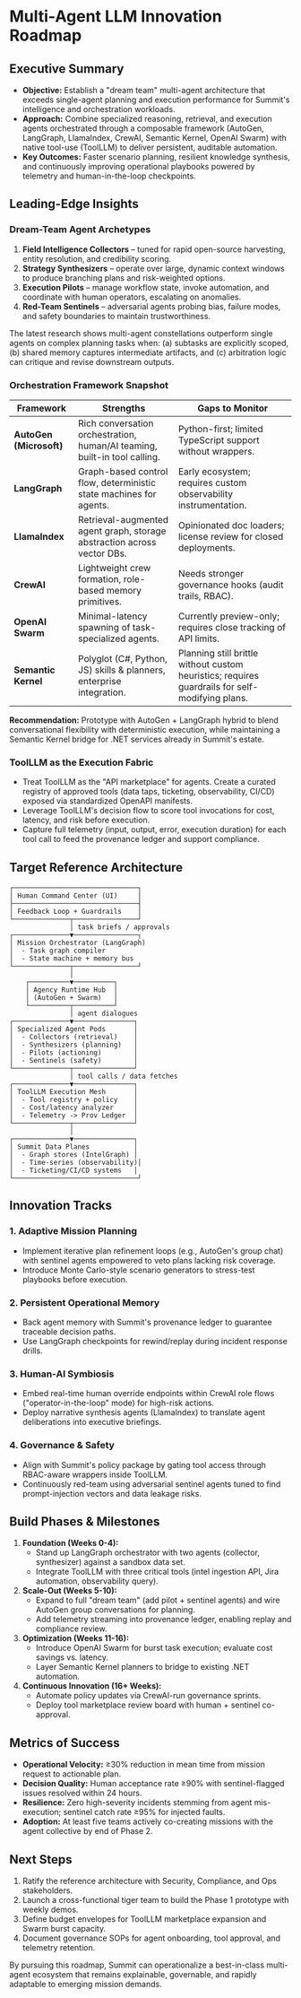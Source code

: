 # Multi-Agent LLM Innovation Roadmap

## Executive Summary
- **Objective:** Establish a "dream team" multi-agent architecture that exceeds single-agent planning and execution performance for Summit's intelligence and orchestration workloads.
- **Approach:** Combine specialized reasoning, retrieval, and execution agents orchestrated through a composable framework (AutoGen, LangGraph, LlamaIndex, CrewAI, Semantic Kernel, OpenAI Swarm) with native tool-use (ToolLLM) to deliver persistent, auditable automation.
- **Key Outcomes:** Faster scenario planning, resilient knowledge synthesis, and continuously improving operational playbooks powered by telemetry and human-in-the-loop checkpoints.

## Leading-Edge Insights

### Dream-Team Agent Archetypes
1. **Field Intelligence Collectors** – tuned for rapid open-source harvesting, entity resolution, and credibility scoring.
2. **Strategy Synthesizers** – operate over large, dynamic context windows to produce branching plans and risk-weighted options.
3. **Execution Pilots** – manage workflow state, invoke automation, and coordinate with human operators, escalating on anomalies.
4. **Red-Team Sentinels** – adversarial agents probing bias, failure modes, and safety boundaries to maintain trustworthiness.

The latest research shows multi-agent constellations outperform single agents on complex planning tasks when: (a) subtasks are explicitly scoped, (b) shared memory captures intermediate artifacts, and (c) arbitration logic can critique and revise downstream outputs.

### Orchestration Framework Snapshot
| Framework | Strengths | Gaps to Monitor |
| --- | --- | --- |
| **AutoGen (Microsoft)** | Rich conversation orchestration, human/AI teaming, built-in tool calling. | Python-first; limited TypeScript support without wrappers. |
| **LangGraph** | Graph-based control flow, deterministic state machines for agents. | Early ecosystem; requires custom observability instrumentation. |
| **LlamaIndex** | Retrieval-augmented agent graph, storage abstraction across vector DBs. | Opinionated doc loaders; license review for closed deployments. |
| **CrewAI** | Lightweight crew formation, role-based memory primitives. | Needs stronger governance hooks (audit trails, RBAC). |
| **OpenAI Swarm** | Minimal-latency spawning of task-specialized agents. | Currently preview-only; requires close tracking of API limits. |
| **Semantic Kernel** | Polyglot (C#, Python, JS) skills & planners, enterprise integration. | Planning still brittle without custom heuristics; requires guardrails for self-modifying plans. |

**Recommendation:** Prototype with AutoGen + LangGraph hybrid to blend conversational flexibility with deterministic execution, while maintaining a Semantic Kernel bridge for .NET services already in Summit's estate.

### ToolLLM as the Execution Fabric
- Treat ToolLLM as the "API marketplace" for agents. Create a curated registry of approved tools (data taps, ticketing, observability, CI/CD) exposed via standardized OpenAPI manifests.
- Leverage ToolLLM's decision flow to score tool invocations for cost, latency, and risk before execution.
- Capture full telemetry (input, output, error, execution duration) for each tool call to feed the provenance ledger and support compliance.

## Target Reference Architecture
```
┌───────────────────────────────┐
│ Human Command Center (UI)     │
├───────────────────────────────┤
│ Feedback Loop + Guardrails    │
└──────────────┬────────────────┘
               │ task briefs / approvals
┌──────────────▼────────────────┐
│ Mission Orchestrator (LangGraph)
│  - Task graph compiler
│  - State machine + memory bus
└──────────────┬────────────────┘
               │
    ┌──────────▼──────────┐
    │ Agency Runtime Hub  │
    │ (AutoGen + Swarm)   │
    └──────────┬──────────┘
               │ agent dialogues
┌──────────────▼───────────────┐
│ Specialized Agent Pods       │
│  - Collectors (retrieval)    │
│  - Synthesizers (planning)   │
│  - Pilots (actioning)        │
│  - Sentinels (safety)        │
└──────────────┬───────────────┘
               │ tool calls / data fetches
┌──────────────▼───────────────┐
│ ToolLLM Execution Mesh       │
│  - Tool registry + policy    │
│  - Cost/latency analyzer     │
│  - Telemetry -> Prov Ledger  │
└──────────────┬───────────────┘
               │
┌──────────────▼───────────────┐
│ Summit Data Planes           │
│  - Graph stores (IntelGraph) │
│  - Time-series (observability)│
│  - Ticketing/CI/CD systems   │
└───────────────────────────────┘
```

## Innovation Tracks

### 1. Adaptive Mission Planning
- Implement iterative plan refinement loops (e.g., AutoGen's group chat) with sentinel agents empowered to veto plans lacking risk coverage.
- Introduce Monte Carlo-style scenario generators to stress-test playbooks before execution.

### 2. Persistent Operational Memory
- Back agent memory with Summit's provenance ledger to guarantee traceable decision paths.
- Use LangGraph checkpoints for rewind/replay during incident response drills.

### 3. Human-AI Symbiosis
- Embed real-time human override endpoints within CrewAI role flows ("operator-in-the-loop" mode) for high-risk actions.
- Deploy narrative synthesis agents (LlamaIndex) to translate agent deliberations into executive briefings.

### 4. Governance & Safety
- Align with Summit's policy package by gating tool access through RBAC-aware wrappers inside ToolLLM.
- Continuously red-team using adversarial sentinel agents tuned to find prompt-injection vectors and data leakage risks.

## Build Phases & Milestones
1. **Foundation (Weeks 0-4):**
   - Stand up LangGraph orchestrator with two agents (collector, synthesizer) against a sandbox data set.
   - Integrate ToolLLM with three critical tools (intel ingestion API, Jira automation, observability query).
2. **Scale-Out (Weeks 5-10):**
   - Expand to full "dream team" (add pilot + sentinel agents) and wire AutoGen group conversations for planning.
   - Add telemetry streaming into provenance ledger, enabling replay and compliance review.
3. **Optimization (Weeks 11-16):**
   - Introduce OpenAI Swarm for burst task execution; evaluate cost savings vs. latency.
   - Layer Semantic Kernel planners to bridge to existing .NET automation.
4. **Continuous Innovation (16+ Weeks):**
   - Automate policy updates via CrewAI-run governance sprints.
   - Deploy tool marketplace review board with human + sentinel co-approval.

## Metrics of Success
- **Operational Velocity:** ≥30% reduction in mean time from mission request to actionable plan.
- **Decision Quality:** Human acceptance rate ≥90% with sentinel-flagged issues resolved within 24 hours.
- **Resilience:** Zero high-severity incidents stemming from agent mis-execution; sentinel catch rate ≥95% for injected faults.
- **Adoption:** At least five teams actively co-creating missions with the agent collective by end of Phase 2.

## Next Steps
1. Ratify the reference architecture with Security, Compliance, and Ops stakeholders.
2. Launch a cross-functional tiger team to build the Phase 1 prototype with weekly demos.
3. Define budget envelopes for ToolLLM marketplace expansion and Swarm burst capacity.
4. Document governance SOPs for agent onboarding, tool approval, and telemetry retention.

By pursuing this roadmap, Summit can operationalize a best-in-class multi-agent ecosystem that remains explainable, governable, and rapidly adaptable to emerging mission demands.
